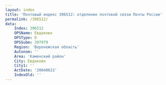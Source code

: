 ```yaml
---
layout: index
title: 'Почтовый индекс 396512: отделение почтовой связи Почты России'
permalink: /396512/
data:
    Index: 396512
    OPSName: Евдаково
    OPSType: О
    OPSSubm: 397979
    Region: 'Воронежская область'
    Autonom: ''
    Area: 'Каменский район'
    City: Евдаково
    City1: ''
    ActDate: '20040622'
    IndexOld: ''
---
```

